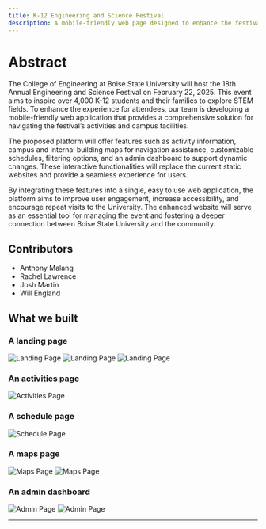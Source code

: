 ```yaml
---
title: K-12 Engineering and Science Festival
description: A mobile-friendly web page designed to enhance the festival experience for attendees and administration.
---
```


# Abstract

The College of Engineering at Boise State University will host the 18th Annual Engineering and
Science Festival on February 22, 2025. This event aims to inspire over 4,000 K-12 students and their
families to explore STEM fields. To enhance the experience for attendees, our team is developing a
mobile-friendly web application that provides a comprehensive solution for navigating the festival’s
activities and campus facilities.

The proposed platform will offer features such as activity information, campus and internal building 
maps for navigation assistance, customizable schedules, filtering options, and an admin dashboard to
support dynamic changes. These interactive functionalities will replace the current static websites 
and provide a seamless experience for users.

By integrating these features into a single, easy to use web application, the platform aims to improve
user engagement, increase accessibility, and encourage repeat visits to the University. The enhanced
website will serve as an essential tool for managing the event and fostering a deeper connection
between Boise State University and the community.

## Contributors

- Anthony Malang
- Rachel Lawrence
- Josh Martin
- Will England

## What we built

### A landing page

![Landing Page](https://imgur.com/HyLz29i.png)
![Landing Page](https://imgur.com/OQ3Dlen.png)
![Landing Page](https://imgur.com/uRduEdq.png)

### An activities page

![Activities Page](https://imgur.com/UIEXMeM.png)

### A schedule page

![Schedule Page](https://imgur.com/4Za55ro.png)

### A maps page

![Maps Page](https://imgur.com/2CKexlS.png)
![Maps Page](https://imgur.com/NRbwbyt.png)

### An admin dashboard

![Admin Page](https://imgur.com/U97q2wQ.png)
![Admin Page](https://imgur.com/2hMsygL.png)

---